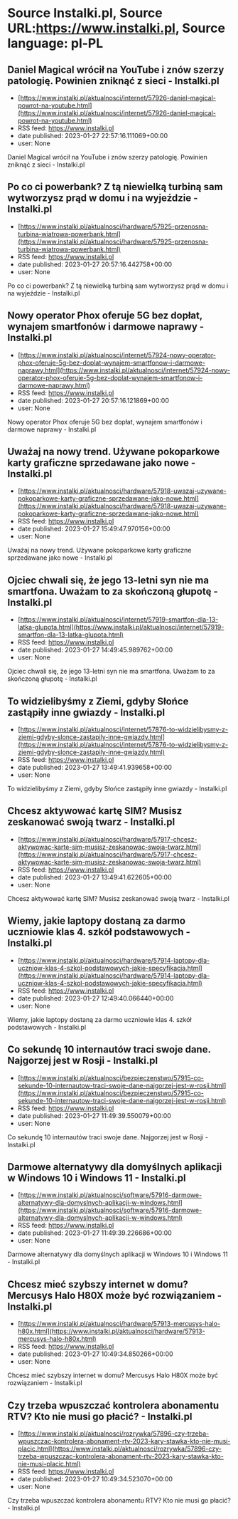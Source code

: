 # Source Instalki.pl, Source URL:https://www.instalki.pl, Source language: pl-PL

## Daniel Magical wrócił na YouTube i znów szerzy patologię. Powinien zniknąć z sieci - Instalki.pl
 - [https://www.instalki.pl/aktualnosci/internet/57926-daniel-magical-powrot-na-youtube.html](https://www.instalki.pl/aktualnosci/internet/57926-daniel-magical-powrot-na-youtube.html)
 - RSS feed: https://www.instalki.pl
 - date published: 2023-01-27 22:57:16.111069+00:00
 - user: None

Daniel Magical wrócił na YouTube i znów szerzy patologię. Powinien zniknąć z sieci - Instalki.pl

## Po co ci powerbank? Z tą niewielką turbiną sam wytworzysz prąd w domu i na wyjeździe - Instalki.pl
 - [https://www.instalki.pl/aktualnosci/hardware/57925-przenosna-turbina-wiatrowa-powerbank.html](https://www.instalki.pl/aktualnosci/hardware/57925-przenosna-turbina-wiatrowa-powerbank.html)
 - RSS feed: https://www.instalki.pl
 - date published: 2023-01-27 20:57:16.442758+00:00
 - user: None

Po co ci powerbank? Z tą niewielką turbiną sam wytworzysz prąd w domu i na wyjeździe - Instalki.pl

## Nowy operator Phox oferuje 5G bez dopłat, wynajem smartfonów i darmowe naprawy - Instalki.pl
 - [https://www.instalki.pl/aktualnosci/internet/57924-nowy-operator-phox-oferuje-5g-bez-doplat-wynajem-smartfonow-i-darmowe-naprawy.html](https://www.instalki.pl/aktualnosci/internet/57924-nowy-operator-phox-oferuje-5g-bez-doplat-wynajem-smartfonow-i-darmowe-naprawy.html)
 - RSS feed: https://www.instalki.pl
 - date published: 2023-01-27 20:57:16.121869+00:00
 - user: None

Nowy operator Phox oferuje 5G bez dopłat, wynajem smartfonów i darmowe naprawy - Instalki.pl

## Uważaj na nowy trend. Używane pokoparkowe karty graficzne sprzedawane jako nowe - Instalki.pl
 - [https://www.instalki.pl/aktualnosci/hardware/57918-uwazaj-uzywane-pokoparkowe-karty-graficzne-sprzedawane-jako-nowe.html](https://www.instalki.pl/aktualnosci/hardware/57918-uwazaj-uzywane-pokoparkowe-karty-graficzne-sprzedawane-jako-nowe.html)
 - RSS feed: https://www.instalki.pl
 - date published: 2023-01-27 15:49:47.970156+00:00
 - user: None

Uważaj na nowy trend. Używane pokoparkowe karty graficzne sprzedawane jako nowe - Instalki.pl

## Ojciec chwali się, że jego 13-letni syn nie ma smartfona. Uważam to za skończoną głupotę - Instalki.pl
 - [https://www.instalki.pl/aktualnosci/internet/57919-smartfon-dla-13-latka-glupota.html](https://www.instalki.pl/aktualnosci/internet/57919-smartfon-dla-13-latka-glupota.html)
 - RSS feed: https://www.instalki.pl
 - date published: 2023-01-27 14:49:45.989762+00:00
 - user: None

Ojciec chwali się, że jego 13-letni syn nie ma smartfona. Uważam to za skończoną głupotę - Instalki.pl

## To widzielibyśmy z Ziemi, gdyby Słońce zastąpiły inne gwiazdy - Instalki.pl
 - [https://www.instalki.pl/aktualnosci/internet/57876-to-widzielibysmy-z-ziemi-gdyby-slonce-zastapily-inne-gwiazdy.html](https://www.instalki.pl/aktualnosci/internet/57876-to-widzielibysmy-z-ziemi-gdyby-slonce-zastapily-inne-gwiazdy.html)
 - RSS feed: https://www.instalki.pl
 - date published: 2023-01-27 13:49:41.939658+00:00
 - user: None

To widzielibyśmy z Ziemi, gdyby Słońce zastąpiły inne gwiazdy - Instalki.pl

## Chcesz aktywować kartę SIM? Musisz zeskanować swoją twarz - Instalki.pl
 - [https://www.instalki.pl/aktualnosci/hardware/57917-chcesz-aktywowac-karte-sim-musisz-zeskanowac-swoja-twarz.html](https://www.instalki.pl/aktualnosci/hardware/57917-chcesz-aktywowac-karte-sim-musisz-zeskanowac-swoja-twarz.html)
 - RSS feed: https://www.instalki.pl
 - date published: 2023-01-27 13:49:41.622605+00:00
 - user: None

Chcesz aktywować kartę SIM? Musisz zeskanować swoją twarz - Instalki.pl

## Wiemy, jakie laptopy dostaną za darmo uczniowie klas 4. szkół podstawowych - Instalki.pl
 - [https://www.instalki.pl/aktualnosci/hardware/57914-laptopy-dla-uczniow-klas-4-szkol-podstawowych-jakie-specyfikacja.html](https://www.instalki.pl/aktualnosci/hardware/57914-laptopy-dla-uczniow-klas-4-szkol-podstawowych-jakie-specyfikacja.html)
 - RSS feed: https://www.instalki.pl
 - date published: 2023-01-27 12:49:40.066440+00:00
 - user: None

Wiemy, jakie laptopy dostaną za darmo uczniowie klas 4. szkół podstawowych - Instalki.pl

## Co sekundę 10 internautów traci swoje dane. Najgorzej jest w Rosji - Instalki.pl
 - [https://www.instalki.pl/aktualnosci/bezpieczenstwo/57915-co-sekunde-10-internautow-traci-swoje-dane-najgorzej-jest-w-rosji.html](https://www.instalki.pl/aktualnosci/bezpieczenstwo/57915-co-sekunde-10-internautow-traci-swoje-dane-najgorzej-jest-w-rosji.html)
 - RSS feed: https://www.instalki.pl
 - date published: 2023-01-27 11:49:39.550079+00:00
 - user: None

Co sekundę 10 internautów traci swoje dane. Najgorzej jest w Rosji - Instalki.pl

## Darmowe alternatywy dla domyślnych aplikacji w Windows 10 i Windows 11 - Instalki.pl
 - [https://www.instalki.pl/aktualnosci/software/57916-darmowe-alternatywy-dla-domyslnych-aplikacji-w-windows.html](https://www.instalki.pl/aktualnosci/software/57916-darmowe-alternatywy-dla-domyslnych-aplikacji-w-windows.html)
 - RSS feed: https://www.instalki.pl
 - date published: 2023-01-27 11:49:39.226686+00:00
 - user: None

Darmowe alternatywy dla domyślnych aplikacji w Windows 10 i Windows 11 - Instalki.pl

## Chcesz mieć szybszy internet w domu? Mercusys Halo H80X może być rozwiązaniem - Instalki.pl
 - [https://www.instalki.pl/aktualnosci/hardware/57913-mercusys-halo-h80x.html](https://www.instalki.pl/aktualnosci/hardware/57913-mercusys-halo-h80x.html)
 - RSS feed: https://www.instalki.pl
 - date published: 2023-01-27 10:49:34.850266+00:00
 - user: None

Chcesz mieć szybszy internet w domu? Mercusys Halo H80X może być rozwiązaniem - Instalki.pl

## Czy trzeba wpuszczać kontrolera abonamentu RTV? Kto nie musi go płacić? - Instalki.pl
 - [https://www.instalki.pl/aktualnosci/rozrywka/57896-czy-trzeba-wpuszczac-kontrolera-abonament-rtv-2023-kary-stawka-kto-nie-musi-placic.html](https://www.instalki.pl/aktualnosci/rozrywka/57896-czy-trzeba-wpuszczac-kontrolera-abonament-rtv-2023-kary-stawka-kto-nie-musi-placic.html)
 - RSS feed: https://www.instalki.pl
 - date published: 2023-01-27 10:49:34.523070+00:00
 - user: None

Czy trzeba wpuszczać kontrolera abonamentu RTV? Kto nie musi go płacić? - Instalki.pl
